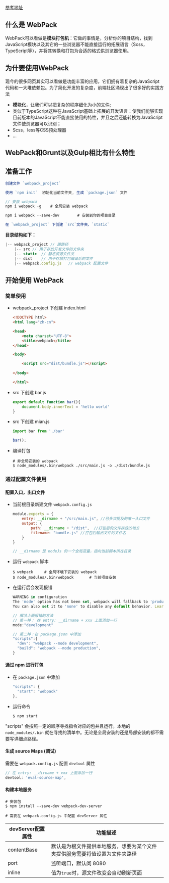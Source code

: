 [参考地址](https://www.jianshu.com/p/42e11515c10f)



## 什么是 WebPack

WebPack可以看做是**模块打包机**：它做的事情是，分析你的项目结构，找到JavaScript模块以及其它的一些浏览器不能直接运行的拓展语言（Scss，TypeScript等），并将其转换和打包为合适的格式供浏览器使用。



## 为什要使用WebPack

现今的很多网页其实可以看做是功能丰富的应用，它们拥有着复杂的JavaScript代码和一大堆依赖包。为了简化开发的复杂度，前端社区涌现出了很多好的实践方法

- **模块化**，让我们可以把复杂的程序细化为小的文件;
- 类似于TypeScript这种在JavaScript基础上拓展的开发语言：使我们能够实现目前版本的JavaScript不能直接使用的特性，并且之后还能转换为JavaScript文件使浏览器可以识别；
- Scss，less等CSS预处理器
- ...





## WebPack和Grunt以及Gulp相比有什么特性





## 准备工作

```js
创建文件 `webpack_project`

使用 `npm init`  初始化当前文件夹, 生成 `package.json` 文件

// 安装 webpack
npm i webpack -g	# 全局安装 webpack

npm i webpack --save-dev		# 安装到你的项目目录

在 `webpack_project` 下创建 `src`文件夹、`static`
```



**目录结构如下：**

```js
|-- webpack_project	// 跟路径
	|-- src	// 用于存放开发文件的文件夹
	|-- static	// 静态资源文件夹
	|-- dist	// 用于存放打包编译后的文件
	|-- webpack.config.js	// webpack 配置文件
```



## 开始使用 WebPack

### 简单使用

+ webpack_project 下创建 index.html

  ```html
  <!DOCTYPE html>
  <html lang="zh-cn">
  
  <head>
      <meta charset="UTF-8">
      <title>webpack</title>
  </head>
  
  <body>
  
      <script src="dist/bundle.js"></script>
      
  </body>
  
  </html>
  ```

+ src 下创建 bar.js

  ```js
  export default function bar(){
      document.body.innerText = 'hello world'
  }
  ```

+ src 下创建 mian.js 

  ```js
  import bar from './bar'
  
  bar();
  ```

+ 编译打包

  ```shell
  # 非全局安装的 webpack
  $ node_modules/.bin/webpack ./src/main.js -o ./dist/bundle.js
  ```



### 通过配置文件使用

#### 配置入口，出口文件

+ 当前根目录新建文件 `webpack.config.js`

  ```js
  module.exports = {
      entry: __dirname + "/src/main.js", //已多次提及的唯一入口文件
      output: {
          path: __dirname + "/dist",  //打包后的文件存放的地方
          filename: "bundle.js" //打包后输出文件的文件名
      }
  }
  
  // __dirname 是 nodeJs 的一个全局变量，指向当前脚本所在目录
  ```

+ 运行 `webpack` 脚本

  ```shell
  $ webpack		# 全局环境下安装的 webpack
  $ node_modules/.bin/webpack		# 当前项目安装
  ```

+ 在运行后会发现报错

  ```js
  WARNING in configuration
  The 'mode' option has not been set, webpack will fallback to 'production' for this value. Set 'mode' option to 'development' or 'production' to enable defaults for each environment.
  You can also set it to 'none' to disable any default behavior. Learn more: https://webpack.js.org/configuration/mode/
  ```

  ```js
  // 解决上面报错的方法
  // 第一种： 在 entry: __dirname + xxx 上面添加一行
  mode:"development"
  
  // 第二种：在 package.json 中添加
  "scripts":{
  	"dev": "webpack --mode development",
  	"build": "webpack --mode production",
  }
  ```



#### 通过 npm 进行打包

+ 在 `package.json`  中添加

  ```js
  "scripts": {
    "start": "webpack"
  },
  ```

+ 运行命令

  ```shell
  $ npm start
  ```

"scripts" 会按照一定的顺序寻找指令对应的包并且运行。本地的`node_modules/.bin` 就在寻找的清单中。无论是全局安装的还是局部安装的都不需要写详细点路径。



#### 生成 source Maps (调试)

需要在 `webpack.config.js` 配置 `devtool`  属性

```js
// 在 entry: __dirname + xxx 上面添加一行
devtool: 'eval-source-map',
```



#### 构建本地服务

```shell
# 安装包
$ npm install --save-dev webpack-dev-server	

# 需要在 webpack.config.js 中配置 devServer 属性
```



| devServer配置属性 | 功能描述                                                     |
| ----------------- | ------------------------------------------------------------ |
| contentBase       | 默认是为根文件提供本地服务，想要为某个文件夹提供服务需要将值设置为文件夹路径 |
| port              | 监听端口，默认问 8080                                        |
| inline            | 值为`true`时，源文件改变会自动刷新页面                       |







